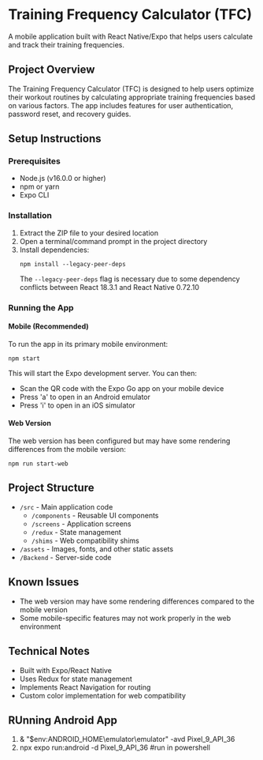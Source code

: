 # Training Frequency Calculator (TFC)

A mobile application built with React Native/Expo that helps users calculate and track their training frequencies.

## Project Overview

The Training Frequency Calculator (TFC) is designed to help users optimize their workout routines by calculating appropriate training frequencies based on various factors. The app includes features for user authentication, password reset, and recovery guides.

## Setup Instructions

### Prerequisites

- Node.js (v16.0.0 or higher)
- npm or yarn
- Expo CLI

### Installation

1. Extract the ZIP file to your desired location
2. Open a terminal/command prompt in the project directory
3. Install dependencies:
   ```
   npm install --legacy-peer-deps
   ```
   The `--legacy-peer-deps` flag is necessary due to some dependency conflicts between React 18.3.1 and React Native 0.72.10

### Running the App

#### Mobile (Recommended)

To run the app in its primary mobile environment:

```
npm start
```

This will start the Expo development server. You can then:
- Scan the QR code with the Expo Go app on your mobile device
- Press 'a' to open in an Android emulator
- Press 'i' to open in an iOS simulator

#### Web Version

The web version has been configured but may have some rendering differences from the mobile version:

```
npm run start-web
```

## Project Structure

- `/src` - Main application code
  - `/components` - Reusable UI components
  - `/screens` - Application screens
  - `/redux` - State management
  - `/shims` - Web compatibility shims
- `/assets` - Images, fonts, and other static assets
- `/Backend` - Server-side code

## Known Issues

- The web version may have some rendering differences compared to the mobile version
- Some mobile-specific features may not work properly in the web environment

## Technical Notes

- Built with Expo/React Native
- Uses Redux for state management
- Implements React Navigation for routing
- Custom color implementation for web compatibility

## RUnning Android App
1. & "$env:ANDROID_HOME\emulator\emulator" -avd Pixel_9_API_36
2. npx expo run:android -d Pixel_9_API_36 #run in powershell
